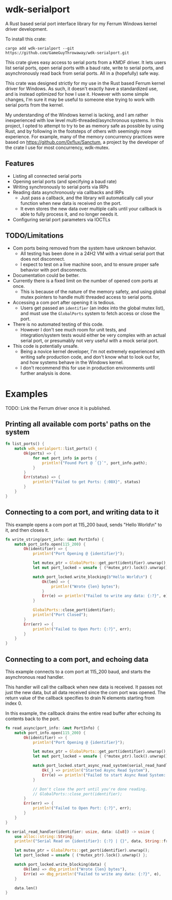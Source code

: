 
# wdk-serialport

A Rust based serial port interface library for my Ferrum Windows kernel driver development.

To install this crate:
```
cargo add wdk-serialport --git https://github.com/GameGuyThrowaway/wdk-serialport.git
```

This crate gives easy access to serial ports from a KMDF driver. It lets users list serial ports, open serial ports with
a baud rate, write to serial ports, and asynchronously read back from serial ports. All in a (hopefully) safe way.

This crate was designed strictly for my use in the Rust based Ferrum kernel driver for Windows. As such, it doesn't
exactly have a standardized use, and is instead optimized for how I use it. However with some simple changes, I'm sure
it may be useful to someone else trying to work with serial ports from the kernel.

My understanding of the Windows kernel is lacking, and I am rather inexperienced with low level
multi-threaded/asynchronous systems. In this project, I opted to attempt to try to be as memory safe as possible by
using Rust, and by following in the footsteps of others with seemingly more experience. For example, many of the memory
concurrency practices were based on https://github.com/0xflux/Sanctum, a project by the developer of the crate I use for
most concurrency, wdk-mutex.

## Features

* Listing all connected serial ports
* Opening serial ports (and specifying a baud rate)
* Writing synchronously to serial ports via IRPs
* Reading data asynchronously via callbacks and IRPs
    * Just pass a callback, and the library will automatically call your function when new data is received on the port.
    * It even stores the new data over multiple calls until your callback is able to fully process it, and no longer
      needs it.
* Configuring serial port parameters via IOCTLs

## TODO/Limitations

* Com ports being removed from the system have unknown behavior.
    * All testing has been done in a 24H2 VM with a virtual serial port that does not disconnect.
    * I expect to test on a live machine soon, and to ensure proper safe behavior with port disconnects.
* Documentation could be better.
* Currently there is a fixed limit on the number of opened com ports at once.
    * This is because of the nature of the memory safety, and using global mutex pointers to handle multi threaded
      access to serial ports.
* Accessing a com port after opening it is tedious.
    * Users get passed an `identifier` (an index into the global mutex list), and must use the `GlobalPorts` system to
      fetch access or close the port.
* There is no automated testing of this code.
    * However I don't see much room for unit tests, and integration/system tests would either be very complex with an
      actual serial port, or presumably not very useful with a mock serial port.
* This code is potentially unsafe.
    * Being a novice kernel developer, I'm not extremely experienced with writing safe production code, and don't know
      what to look out for, and how systems behave in the Windows kernel.
    * I don't recommend this for use in production environments until further analysis is done.

# Examples

TODO: Link the Ferrum driver once it is published.

## Printing all available com ports' paths on the system

```rust
fn list_ports() {
    match wdk_serialport::list_ports() {
        Ok(ports) => {
            for mut port_info in ports {
                println!("Found Port @ `{}`", port_info.path);
            }
        }
        Err(status) => {
            println!("Failed to get Ports: {:08X}", status)
        }
    }
}
```

## Connecting to a com port, and writing data to it

This example opens a com port at 115_200 baud, sends "Hello World\n" to it, and then closes it.

```rust
fn write_string(port_info: &mut PortInfo) {
    match port_info.open(115_200) {
        Ok(identifier) => {
            println!("Port Opening @ {identifier}");

            let mutex_ptr = GlobalPorts::get_port(identifier).unwrap();
            let mut port_locked = unsafe { (*mutex_ptr).lock().unwrap() };

            match port_locked.write_blocking(b"Hello World\n") {
                Ok(len) => {
                    println!("Wrote {len} bytes");
                }
                Err(e) => println!("Failed to write any data: {:?}", e),
            }

            GlobalPorts::close_port(identifier);
            println!("Port Closed");
        }
        Err(err) => {
            println!("Failed to Open Port: {:?}", err);
        }
    }
}
```

## Connecting to a com port, and echoing data

This example connects to a com port at 115_200 baud, and starts the asynchronous read handler.

This handler will call the callback when new data is received. It passes not just the new data, but all data received
since the com port was opened. The return value of the callback specifies to drain N elements starting from index 0.

In this example, the callback drains the entire read buffer after echoing its contents back to the port.

```rust
fn read_async(port_info: &mut PortInfo) {
    match port_info.open(115_200) {
        Ok(identifier) => {
            println!("Port Opening @ {identifier}");

            let mutex_ptr = GlobalPorts::get_port(identifier).unwrap();
            let mut port_locked = unsafe { (*mutex_ptr).lock().unwrap() };

            match port_locked.start_async_read_system(serial_read_handler) {
                Ok(_) => println!("Started Async Read System"),
                Err(e) => println!("Failed to start Async Read System: {:?}", e),
            }

            // Don't close the port until you're done reading.
            // GlobalPorts::close_port(identifier);
        }
        Err(err) => {
            println!("Failed to Open Port: {:?}", err);
        }
    }
}

fn serial_read_handler(identifier: usize, data: &[u8]) -> usize {
    use alloc::string::String;
    println!("Serial Read on {identifier}: {:?} | {}", data, String::from_utf8_lossy(&data));

    let mutex_ptr = GlobalPorts::get_port(identifier).unwrap();
    let port_locked = unsafe { (*mutex_ptr).lock().unwrap() };

    match port_locked.write_blocking(data) {
        Ok(len) => dbg_println!("Wrote {len} bytes"),
        Err(e) => dbg_println!("Failed to write any data: {:?}", e),
    }

    data.len()
}
```
